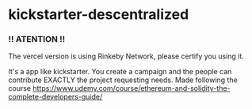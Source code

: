 # kickstarter-descentralized

### !! ATENTION !!
The vercel version is using Rinkeby Network, please certify you using it.

It's a app like kickstarter. You create a campaign and the people can contribute EXACTLY the project requesting needs.
Made following the course https://www.udemy.com/course/ethereum-and-solidity-the-complete-developers-guide/
